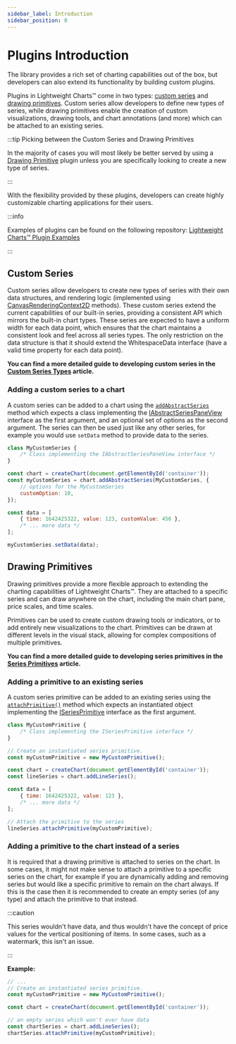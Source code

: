```yaml
---
sidebar_label: Introduction
sidebar_position: 0
---
```


# Plugins Introduction

The library provides a rich set of charting capabilities out of the box, but
developers can also extend its functionality by building custom plugins.

Plugins in Lightweight Charts™️ come in two types:
[custom series](#custom-series) and [drawing primitives](#drawing-primitives).
Custom series allow developers to define new types of series, while drawing
primitives enable the creation of custom visualizations, drawing tools, and
chart annotations (and more) which can be attached to an existing series.

:::tip Picking between the Custom Series and Drawing Primitives

In the majority of cases you will most likely be better served by using a
[Drawing Primitive](#drawing-primitives) plugin unless you are specifically
looking to create a new type of series.

:::

With the flexibility provided by these plugins, developers can create highly
customizable charting applications for their users.

:::info

Examples of plugins can be found on the following repository:
[Lightweight Charts™️ Plugin Examples](https://github.com/tradingview/lightweight-charts-plugin-examples)

:::

## Custom Series

Custom series allow developers to create new types of series with their own data
structures, and rendering logic (implemented using
[CanvasRenderingContext2D](https://developer.mozilla.org/en-US/docs/Web/API/CanvasRenderingContext2D)
methods). These custom series extend the current capabilities of our built-in
series, providing a consistent API which mirrors the built-in chart types. These
series are expected to have a uniform width for each data point, which ensures
that the chart maintains a consistent look and feel across all series types. The
only restriction on the data structure is that it should extend the
WhitespaceData interface (have a valid time property for each data point).

**You can find a more detailed guide to developing custom series in the
[Custom Series Types](./custom_series/) article.**

### Adding a custom series to a chart

A custom series can be added to a chart using the
[`addAbstractSeries`](/api/interfaces/IChartApi.md#addabstractseries) method
which expects a class implementing the
[IAbstractSeriesPaneView](/api/interfaces/IAbstractSeriesPaneView.md) interface
as the first argument, and an optional set of options as the second argument.
The series can then be used just like any other series, for example you would
use `setData` method to provide data to the series.

```javascript title='javascript'
class MyCustomSeries {
    /* Class implementing the IAbstractSeriesPaneView interface */
}

const chart = createChart(document.getElementById('container'));
const myCustomSeries = chart.addAbstractSeries(MyCustomSeries, {
    // options for the MyCustomSeries
    customOption: 10,
});

const data = [
    { time: 1642425322, value: 123, customValue: 456 },
    /* ... more data */
];

myCustomSeries.setData(data);
```

## Drawing Primitives

Drawing primitives provide a more flexible approach to extending the charting
capabilities of Lightweight Charts™️. They are attached to a specific series and
can draw anywhere on the chart, including the main chart pane, price scales, and
time scales.

Primitives can be used to create custom drawing tools or indicators, or to add
entirely new visualizations to the chart. Primitives can be drawn at different
levels in the visual stack, allowing for complex compositions of multiple
primitives.

**You can find a more detailed guide to developing series primitives in the
[Series Primitives](./series-primitives/) article.**

### Adding a primitive to an existing series

A custom series primitive can be added to an existing series using the
[`attachPrimitive()`](/api/interfaces/ISeriesApi.md#attachprimitive) method
which expects an instantiated object implementing the
[ISeriesPrimitive](/api/interfaces/ISeriesPrimitive.md) interface as the first
argument.

```javascript title='javascript'
class MyCustomPrimitive {
    /* Class implementing the ISeriesPrimitive interface */
}

// Create an instantiated series primitive.
const myCustomPrimitive = new MyCustomPrimitive();

const chart = createChart(document.getElementById('container'));
const lineSeries = chart.addLineSeries();

const data = [
    { time: 1642425322, value: 123 },
    /* ... more data */
];

// Attach the primitive to the series
lineSeries.attachPrimitive(myCustomPrimitive);
```

### Adding a primitive to the chart instead of a series

It is required that a drawing primitive is attached to series on the chart. In some cases, it might not make sense to attach a primitive to a specific series on the chart, for example if you are dynamically adding and removing series but would like a specific primitive to remain on the chart always. If this is the case then it is recommended to create an empty series (of any type) and attach the primitive to that instead.

:::caution

This series wouldn't have data, and thus wouldn't have the concept of price values for the vertical positioning of items. In some cases, such as a watermark, this isn't an issue.

:::

**Example:**

```js title='javascript'
// ...
// Create an instantiated series primitive.
const myCustomPrimitive = new MyCustomPrimitive();

const chart = createChart(document.getElementById('container'));

// an empty series which won't ever have data
const chartSeries = chart.addLineSeries();
chartSeries.attachPrimitive(myCustomPrimitive);

```
